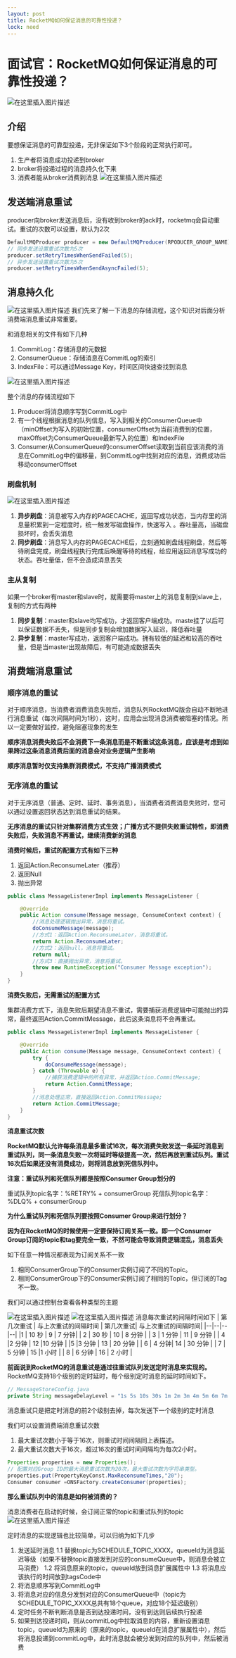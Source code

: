 ```yaml
---
layout: post
title: RocketMQ如何保证消息的可靠性投递？
lock: need
---
```


# 面试官：RocketMQ如何保证消息的可靠性投递？
![在这里插入图片描述](https://img-blog.csdnimg.cn/20210422153005761.jpg?)
## 介绍
要想保证消息的可靠型投递，无非保证如下3个阶段的正常执行即可。

1. 生产者将消息成功投递到broker
2. broker将投递过程的消息持久化下来
3. 消费者能从broker消费到消息
![在这里插入图片描述](https://img-blog.csdnimg.cn/20210422151636588.png?)
## 发送端消息重试
producer向broker发送消息后，没有收到broker的ack时，rocketmq会自动重试。重试的次数可以设置，默认为2次

```java
DefaultMQProducer producer = new DefaultMQProducer(RPODUCER_GROUP_NAME);
// 同步发送设置重试次数为5次
producer.setRetryTimesWhenSendFailed(5);
// 异步发送设置重试次数为5次
producer.setRetryTimesWhenSendAsyncFailed(5);
```

## 消息持久化
![在这里插入图片描述](https://img-blog.csdnimg.cn/20210422151911872.png?)
我们先来了解一下消息的存储流程，这个知识对后面分析消费端消息重试非常重要。

和消息相关的文件有如下几种

1. CommitLog：存储消息的元数据
2. ConsumerQueue：存储消息在CommitLog的索引
3. IndexFile：可以通过Message Key，时间区间快速查找到消息

![在这里插入图片描述](https://img-blog.csdnimg.cn/20210423142738397.png)


整个消息的存储流程如下
1. Producer将消息顺序写到CommitLog中
5. 有一个线程根据消息的队列信息，写入到相关的ConsumerQueue中（minOffset为写入的初始位置，consumerOffset为当前消费到的位置，maxOffset为ConsumerQueue最新写入的位置）和IndexFile
6. Consumer从ConsumerQueue的consumerOffset读取到当前应该消费的消息在CommitLog中的偏移量，到CommitLog中找到对应的消息，消费成功后移动consumerOffset

### 刷盘机制

![在这里插入图片描述](https://img-blog.csdnimg.cn/20210425095357120.png?)
1. **异步刷盘**：消息被写入内存的PAGECACHE，返回写成功状态，当内存里的消息量积累到一定程度时，统一触发写磁盘操作，快速写入 。吞吐量高，当磁盘损坏时，会丢失消息
2. **同步刷盘**：消息写入内存的PAGECACHE后，立刻通知刷盘线程刷盘，然后等待刷盘完成，刷盘线程执行完成后唤醒等待的线程，给应用返回消息写成功的状态。吞吐量低，但不会造成消息丢失

### 主从复制
如果一个broker有master和slave时，就需要将master上的消息复制到slave上，复制的方式有两种

1. **同步复制**：master和slave均写成功，才返回客户端成功。maste挂了以后可以保证数据不丢失，但是同步复制会增加数据写入延迟，降低吞吐量
2. **异步复制**：master写成功，返回客户端成功。拥有较低的延迟和较高的吞吐量，但是当master出现故障后，有可能造成数据丢失

## 消费端消息重试
### 顺序消息的重试
对于顺序消息，当消费者消费消息失败后，消息队列RocketMQ版会自动不断地进行消息重试（每次间隔时间为1秒），这时，应用会出现消息消费被阻塞的情况。所以一定要做好监控，避免阻塞现象的发生

**顺序消息消费失败后不会消费下一条消息而是不断重试这条消息，应该是考虑到如果跨过这条消息消费后面的消息会对业务逻辑产生影响**

**顺序消息暂时仅支持集群消费模式，不支持广播消费模式**

### 无序消息的重试
对于无序消息（普通、定时、延时、事务消息），当消费者消费消息失败时，您可以通过设置返回状态达到消息重试的结果。

**无序消息的重试只针对集群消费方式生效；广播方式不提供失败重试特性，即消费失败后，失败消息不再重试，继续消费新的消息**

**消费时候后，重试的配置方式有如下三种**
1. 返回Action.ReconsumeLater（推荐）
2. 返回Null
3. 抛出异常

```java
public class MessageListenerImpl implements MessageListener {

    @Override
    public Action consume(Message message, ConsumeContext context) {
        //消息处理逻辑抛出异常，消息将重试。
        doConsumeMessage(message);
        //方式1：返回Action.ReconsumeLater，消息将重试。
        return Action.ReconsumeLater;
        //方式2：返回null，消息将重试。
        return null;
        //方式3：直接抛出异常，消息将重试。
        throw new RuntimeException("Consumer Message exception");
    }
}
```
**消费失败后，无需重试的配置方式**

集群消费方式下，消息失败后期望消息不重试，需要捕获消费逻辑中可能抛出的异常，最终返回Action.CommitMessage，此后这条消息将不会再重试。

```java
public class MessageListenerImpl implements MessageListener {

    @Override
    public Action consume(Message message, ConsumeContext context) {
        try {
            doConsumeMessage(message);
        } catch (Throwable e) {
            //捕获消费逻辑中的所有异常，并返回Action.CommitMessage;
            return Action.CommitMessage;
        }
        //消息处理正常，直接返回Action.CommitMessage;
        return Action.CommitMessage;
    }
}
```
**消息重试次数**

**RocketMQ默认允许每条消息最多重试16次，每次消费失败发送一条延时消息到重试队列，同一条消息失败一次将延时等级提高一次，然后再放到重试队列。重试16次后如果还没有消费成功，则将消息放到死信队列中。**

**注意：重试队列和死信队列都是按照Consumer Group划分的**

重试队列topic名字：%RETRY% + consumerGroup
死信队列topic名字：%DLQ% + consumerGroup

**为什么重试队列和死信队列要按照Consumer Group来进行划分？**

**因为在RocketMQ的时候使用一定要保持订阅关系一致。即一个Consumer Group订阅的topic和tag要完全一致，不然可能会导致消费逻辑混乱，消息丢失**

如下任意一种情况都表现为订阅关系不一致
1. 相同ConsumerGroup下的Consumer实例订阅了不同的Topic。
2. 相同ConsumerGroup下的Consumer实例订阅了相同的Topic，但订阅的Tag不一致。

我们可以通过控制台查看各种类型的主题

![在这里插入图片描述](https://img-blog.csdnimg.cn/20210422172826251.png?)
![在这里插入图片描述](https://img-blog.csdnimg.cn/20210422163147169.png?)
消息每次重试的间隔时间如下
| 第几次重试 | 与上次重试的间隔时间 | 第几次重试| 与上次重试的间隔时间|
|--|--|--|--|
|1  | 10 秒 | 9 |  7 分钟|
| 2 | 30 秒 | 10 | 8 分钟 |
| 3 | 1 分钟 | 11 | 9 分钟 |
| 4 |2 分钟  | 12 |10 分钟  |
|5  |3 分钟  | 13 | 20 分钟 |
| 6 |  4 分钟| 14 | 30 分钟 |
| 7 | 5 分钟 | 15 |1 小时  |
| 8 | 6 分钟 | 16 | 2 小时 |

**前面说到RocketMQ的消息重试是通过往重试队列发送定时消息来实现的。** RocketMQ支持18个级别的定时延时，每个级别定时消息的延时时间如下。

```java
// MessageStoreConfig.java
private String messageDelayLevel = "1s 5s 10s 30s 1m 2m 3m 4m 5m 6m 7m 8m 9m 10m 20m 30m 1h 2h";
```
消息重试只是把定时消息的前2个级别去掉，每次发送下一个级别的定时消息

我们可以设置消费端消息重试次数
1. 最大重试次数小于等于16次，则重试时间间隔同上表描述。
2. 最大重试次数大于16次，超过16次的重试时间间隔均为每次2小时。

```java
Properties properties = new Properties();
// 配置对应Group ID的最大消息重试次数为20次，最大重试次数为字符串类型。
properties.put(PropertyKeyConst.MaxReconsumeTimes,"20");
Consumer consumer =ONSFactory.createConsumer(properties);
```

**那么重试队列中的消息是如何被消费的？**

消息消费者在启动的时候，会订阅正常的topic和重试队列的topic
![在这里插入图片描述](https://img-blog.csdnimg.cn/20210422162736516.png?)

定时消息的实现逻辑也比较简单，可以归纳为如下几步
1. 发送延时消息
  1.1 替换topic为SCHEDULE_TOPIC_XXXX，queueId为消息延迟等级（如果不替换topic直接发到对应的consumeQueue中，则消息会被立马消费）
  1.2 将消息原来的topic，queueId放到消息扩展属性中
  1.3 将消息应该执行的时间放到tagsCode中
2. 将消息顺序写到CommitLog中
3. 将消息对应的信息分发到对应的ConsumerQueue中（topic为SCHEDULE_TOPIC_XXXX总共有18个queue，对应18个延迟级别）
4. 定时任务不断判断消息是否到达投递时间，没有到达则后续执行投递
5. 如果到达投递时间，则从commitLog中拉取消息的内容，重新设置消息topic，queueId为原来的（原来的topic，queueId在消息扩展属性中），然后将消息投递到commitLog中，此时消息就会被分发到对应的队列中，然后被消费